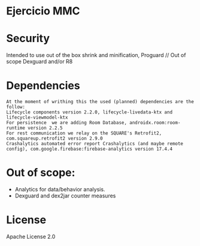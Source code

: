 # Ejercicio MMC


# Security
   Intended to use out of the box shrink and minification, Proguard
   // Out of scope Dexguard and/or R8

# Dependencies
    At the moment of writhing this the used (planned) dependencies are the follow:
    Lifecycle components version 2.2.0, lifecycle-livedata-ktx and lifecycle-viewmodel-ktx
    For persistence  we are adding Room Database, androidx.room:room-runtime version 2.2.5
    For rest communication we relay on the SQUARE's Retrofit2, com.squareup.retrofit2 version 2.9.0
    Crashalytics automated error report Crashalytics (and maybe remote config), com.google.firebase:firebase-analytics version 17.4.4

# Out of scope:
   - Analytics for data/behavior analysis.
   - Dexguard and dex2jar counter measures

# License
  Apache License 2.0